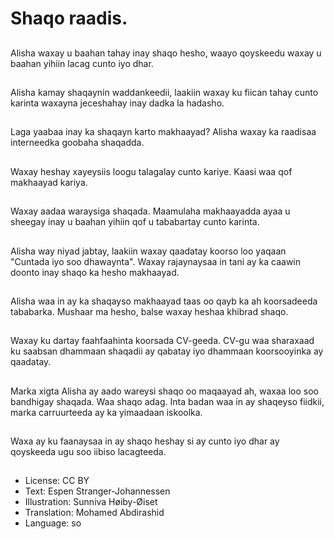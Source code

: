 # Shaqo raadis.

##
Alisha waxay u baahan tahay inay shaqo hesho, waayo qoyskeedu waxay u baahan yihiin lacag cunto iyo dhar.

##
Alisha kamay shaqaynin waddankeedii, laakiin waxay ku fiican tahay cunto karinta waxayna jeceshahay inay dadka la hadasho.

##
Laga yaabaa inay ka shaqayn karto makhaayad? Alisha waxay ka raadisaa interneedka goobaha shaqadda.

##
Waxay heshay xayeysiis loogu talagalay cunto kariye. Kaasi waa qof makhaayad kariya.

##
Waxay aadaa waraysiga shaqada. Maamulaha makhaayadda ayaa u sheegay inay u baahan yihiin qof u tababartay cunto karinta.

##
Alisha way niyad jabtay, laakiin waxay qaadatay koorso loo yaqaan "Cuntada iyo soo dhawaynta". Waxay rajaynaysaa in tani ay ka caawin doonto inay shaqo ka hesho makhaayad.

##
Alisha waa in ay ka shaqayso makhaayad taas oo qayb ka ah koorsadeeda tababarka. Mushaar ma hesho, balse waxay heshaa khibrad shaqo.

##
Waxay ku dartay faahfaahinta koorsada CV-geeda. CV-gu waa sharaxaad ku saabsan dhammaan shaqadii ay qabatay iyo dhammaan koorsooyinka ay qaadatay.

##
Marka xigta Alisha ay aado wareysi shaqo oo maqaayad ah, waxaa loo soo bandhigay shaqada. Waa shaqo adag. Inta badan waa in ay shaqeyso fiidkii, marka carruurteeda ay ka yimaadaan iskoolka.

##
Waxa ay ku faanaysaa in ay shaqo heshay si ay cunto iyo dhar ay qoyskeeda ugu soo iibiso lacagteeda.

##
* License: CC BY
* Text: Espen Stranger-Johannessen
* Illustration: Sunniva Høiby-Øiset
* Translation: Mohamed Abdirashid
* Language: so

